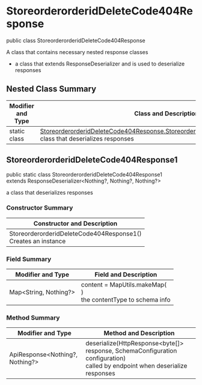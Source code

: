 # StoreorderorderidDeleteCode404Response

public class StoreorderorderidDeleteCode404Response

A class that contains necessary nested response classes
- a class that extends ResponseDeserializer and is used to deserialize responses

## Nested Class Summary
| Modifier and Type | Class and Description |
| ----------------- | --------------------- |
| static class | [StoreorderorderidDeleteCode404Response.StoreorderorderidDeleteCode404Response1](#storeorderorderiddeletecode404response1)<br>class that deserializes responses |

## StoreorderorderidDeleteCode404Response1
public static class StoreorderorderidDeleteCode404Response1<br>
extends ResponseDeserializer<Nothing?, Nothing?, Nothing?>

a class that deserializes responses

### Constructor Summary
| Constructor and Description |
| --------------------------- |
| StoreorderorderidDeleteCode404Response1()<br>Creates an instance |

### Field Summary
| Modifier and Type | Field and Description |
| ----------------- | --------------------- |
| Map<String, Nothing?> | content =  MapUtils.makeMap(<br>)<br>the contentType to schema info |

### Method Summary
| Modifier and Type | Method and Description |
| ----------------- | ---------------------- |
| ApiResponse<Nothing?, Nothing?> | deserialize(HttpResponse<byte[]> response, SchemaConfiguration configuration)<br>called by endpoint when deserialize responses |
